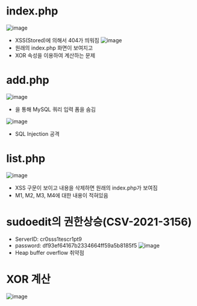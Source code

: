 # index.php
![image](https://github.com/user-attachments/assets/bbecfdd9-a778-4818-a175-6c23c1d8b482)
- XSS(Stored)에 의해서 404가 띄워짐
![image](https://github.com/user-attachments/assets/871bbfc0-7b2c-448c-bfd4-ecd33137163a)
- 원래의 index.php 화면이 보여지고
- XOR 속성을 이용하여 계산하는 문제

# add.php
![image](https://github.com/user-attachments/assets/d7fa3495-1b2e-4080-a6d6-00f040a9ce9e)
- <input type="hidden">을 통해 MySQL 쿼리 입력 폼을 숨김

![image](https://github.com/user-attachments/assets/9354ada2-81d0-4ab5-a60e-49aee20411f4)
- SQL Injection 공격
# list.php
![image](https://github.com/user-attachments/assets/f7d046e7-3b59-4ff6-ba24-1963120dc257)
- XSS 구문이 보이고 내용을 삭제하면 원래의 index.php가 보여짐
- M1, M2, M3, M4에 대한 내용이 적혀있음
# sudoedit의 권한상승(CSV-2021-3156)
- ServerID: cr0sss1tescr1pt9
- password: df93ef64167b2334664ff59a5b8185f5
![image](https://github.com/user-attachments/assets/39ca3bb8-c25f-497d-a4c8-40d73acf13e7)
- Heap buffer overflow 취약점
# XOR 계산
![image](https://github.com/user-attachments/assets/2c6c3a65-b3fe-46d3-b3a2-21387045ab0a)
